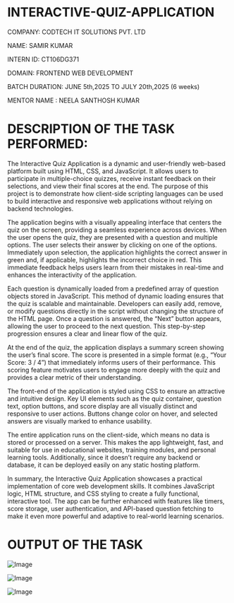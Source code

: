 # INTERACTIVE-QUIZ-APPLICATION

COMPANY: CODTECH IT SOLUTIONS PVT. LTD

NAME: SAMIR KUMAR

INTERN ID: CT106DG371

DOMAIN: FRONTEND WEB DEVELOPMENT

BATCH DURATION: JUNE 5th,2025 TO JULY 20th,2025 (6 weeks)

MENTOR NAME : NEELA SANTHOSH KUMAR

# DESCRIPTION OF THE TASK PERFORMED:

The Interactive Quiz Application is a dynamic and user-friendly web-based platform built using HTML, CSS, and JavaScript. It allows users to participate in multiple-choice quizzes, receive instant feedback on their selections, and view their final scores at the end. The purpose of this project is to demonstrate how client-side scripting languages can be used to build interactive and responsive web applications without relying on backend technologies.

The application begins with a visually appealing interface that centers the quiz on the screen, providing a seamless experience across devices. When the user opens the quiz, they are presented with a question and multiple options. The user selects their answer by clicking on one of the options. Immediately upon selection, the application highlights the correct answer in green and, if applicable, highlights the incorrect choice in red. This immediate feedback helps users learn from their mistakes in real-time and enhances the interactivity of the application.

Each question is dynamically loaded from a predefined array of question objects stored in JavaScript. This method of dynamic loading ensures that the quiz is scalable and maintainable. Developers can easily add, remove, or modify questions directly in the script without changing the structure of the HTML page. Once a question is answered, the “Next” button appears, allowing the user to proceed to the next question. This step-by-step progression ensures a clear and linear flow of the quiz.

At the end of the quiz, the application displays a summary screen showing the user’s final score. The score is presented in a simple format (e.g., “Your Score: 3 / 4”) that immediately informs users of their performance. This scoring feature motivates users to engage more deeply with the quiz and provides a clear metric of their understanding.

The front-end of the application is styled using CSS to ensure an attractive and intuitive design. Key UI elements such as the quiz container, question text, option buttons, and score display are all visually distinct and responsive to user actions. Buttons change color on hover, and selected answers are visually marked to enhance usability.

The entire application runs on the client-side, which means no data is stored or processed on a server. This makes the app lightweight, fast, and suitable for use in educational websites, training modules, and personal learning tools. Additionally, since it doesn’t require any backend or database, it can be deployed easily on any static hosting platform.

In summary, the Interactive Quiz Application showcases a practical implementation of core web development skills. It combines JavaScript logic, HTML structure, and CSS styling to create a fully functional, interactive tool. The app can be further enhanced with features like timers, score storage, user authentication, and API-based question fetching to make it even more powerful and adaptive to real-world learning scenarios.

# OUTPUT OF THE TASK

![Image](https://github.com/user-attachments/assets/e2a450b5-8e00-4dc2-a25f-95f75b19144e)

![Image](https://github.com/user-attachments/assets/4d1508ee-3f29-4f38-8d68-c4e21941e0f6)

![Image](https://github.com/user-attachments/assets/b8a4171e-3732-4e81-a4c9-9ec5bc5449fe)

